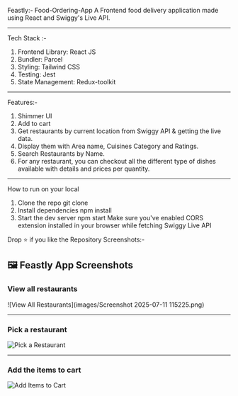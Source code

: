 Feastly:- Food-Ordering-App
A Frontend food delivery application made using React and Swiggy's Live API.
_____________________________________________________________________________________________________________________________________________________________________________

Tech Stack :-
1. Frontend Library: React JS
2. Bundler: Parcel
3. Styling: Tailwind CSS
4. Testing: Jest
5. State Management: Redux-toolkit
_______________________________________________________________________________________________________________________________________________________________________________

Features:-
1. Shimmer UI
2. Add to cart
3. Get restaurants by current location from Swiggy API & getting the live data.
4. Display them with Area name, Cuisines Category and Ratings.
5. Search Restaurants by Name.
6. For any restaurant, you can checkout all the different type of dishes available with details and prices per quantity.
_______________________________________________________________________________________________________________________________________________________________________________

How to run on your local
1. Clone the repo
git clone
2. Install dependencies
npm install
3. Start the dev server
npm start
Make sure you've enabled CORS extension installed in your browser while fetching Swiggy Live API

Drop ⭐ if you like the Repository
Screenshots:-
## 🖼️ Feastly App Screenshots
### View all restaurants
![View All Restaurants](images/Screenshot 2025-07-11 115225.png)

_______________________________________________________________________________________________________________________________________________________________________________

### Pick a restaurant
![Pick a Restaurant](images/Screenshot-2025-07-11-115324.png)
_______________________________________________________________________________________________________________________________________________________________________________
### Add the items to cart
![Add Items to Cart](images/Screenshot-2025-07-11-115426.png)

